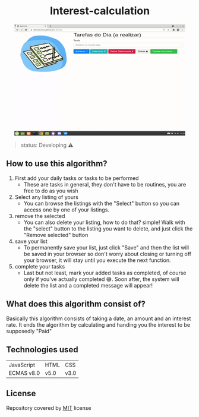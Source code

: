 <h1 align="center"> Interest-calculation </h1>
 
 
 
 <p align="center"> 
 <img width="460" height="300" src="src/img/assets/gif-lista.gif">
 </p>
 
 
 > status: Developing ⚠️
 
 
 
 ## How to use this algorithm?

1. First add your daily tasks or tasks to be performed
     + These are tasks in general, they don't have to be routines, you are free to do as you wish
2. Select any listing of yours
     + You can browse the listings with the "Select" button so you can access one by one of your listings.
3. remove the selected
     + You can also delete your listing, how to do that? simple! Walk with the "select" button to the listing you want to delete, and just click the "Remove selected" button
4. save your list     
     + To permanently save your list, just click "Save" and then the list will be saved in your browser so don't worry about closing or turning off your browser, it will stay until you execute the next function.
5. complete your tasks
     + Last but not least, mark your added tasks as completed, of course only if you've actually completed 😅. Soon after, the system will delete the list and a completed message will appear!
     
     
     
## What does this algorithm consist of?

Basically this algorithm consists of taking a date, an amount and an interest rate. It ends the algorithm by calculating and handing you the interest to be supposedly "Paid"

## Technologies used


<table> 
 <tr>
  <td>JavaScript</td>
  <td>HTML</td>
  <td>CSS</td>
 </tr>
 <tr> 
  <td> ECMAS v8.0</td>
  <td> v5.0 </td>
  <td>v3.0</td>
 </tr>
</table>

## License
Repository covered by [MIT](http://escolhaumalicenca.com.br/licencas/mit/) license
